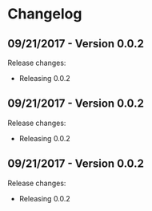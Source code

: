 # Changelog

## 09/21/2017 - Version 0.0.2

Release changes:

* Releasing 0.0.2


## 09/21/2017 - Version 0.0.2

Release changes:

* Releasing 0.0.2


## 09/21/2017 - Version 0.0.2

Release changes:

* Releasing 0.0.2